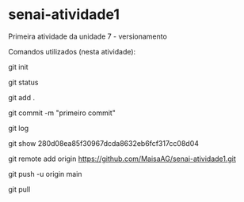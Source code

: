 # senai-atividade1
Primeira atividade da unidade 7 - versionamento

Comandos utilizados (nesta atividade):

git init

git status

git add .

git commit -m "primeiro commit"

git log

git show 280d08ea85f30967dcda8632eb6fcf317cc08d04

git remote add origin https://github.com/MaisaAG/senai-atividade1.git

git push -u origin main

git pull